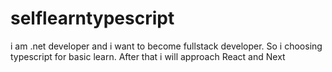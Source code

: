 # selflearntypescript
i am .net developer and i want to become fullstack developer. So i choosing typescript for basic learn. After that i will approach React and Next
